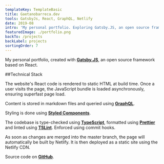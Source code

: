 ```yaml
---
templateKey: TemplateBasic
title: Gaetanobarreca.dev
tools: GatsbyJs, React, GraphQL, Netlify
date: 2019-08
intro: 'My personal portfolio. Exploring Gatsby.JS, an open source framework based on React.'
featuredImage: ./portfolio.png
backTo: /projects
backLabel: projects
sortingOrder: 7
---
```


My personal portfolio, created with <a href="https://www.gatsbyjs.org/" target="_blank"><strong>Gatsby.JS</strong></a>, an open source framework based on React.

##Technical Stack

The website's React code is rendered to static HTML at build time. Once a user visits the page, the JavaScript bundle is loaded asynchronously, ensuring superfast page load.

Content is stored in markdown files and queried using [**GraphQL**](https://graphql.org/).

Styling is done using [**Styled Components**](https://www.styled-components.com).

The codebase is type-checked using [**TypeScript**](https://www.typescriptlang.org/), formatted using [**Prettier**](https://github.com/prettier/prettier) and linted using [**TSLint**](https://palantir.github.io/tslint/). Enforced using commit hooks.

As soon as changes are merged into the master branch, the page will automatically be built by Netlify. It is then deployed as a static site using the Netlify CDN.

Source code on <a href="https://github.com/gaebar/gaetanobarreca.dev" target="_blank"><strong>GitHub</strong></a>.
